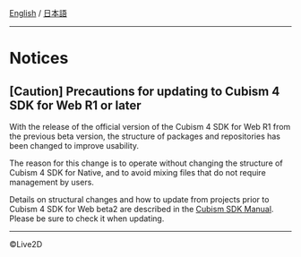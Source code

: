 [English](NOTICE.md) / [日本語](NOTICE.ja.md)

---

# Notices

## [Caution] Precautions for updating to Cubism 4 SDK for Web R1 or later

With the release of the official version of the Cubism 4 SDK for Web R1 from the previous beta version, the structure of packages and repositories has been changed to improve usability.

The reason for this change is to operate without changing the structure of Cubism 4 SDK for Native, and to avoid mixing files that do not require management by users.

Details on structural changes and how to update from projects prior to Cubism 4 SDK for Web beta2 are described in the [Cubism SDK Manual]. Please be sure to check it when updating.

[Cubism SDK Manual]: https://docs.live2d.com/cubism-sdk-manual/warning-for-cubism4-web-r1-update/

---

©Live2D
